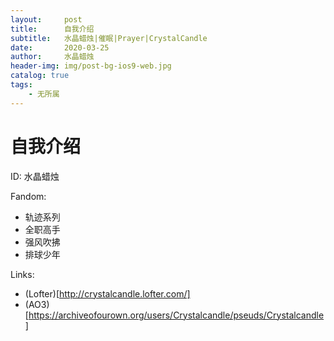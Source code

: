 ```yaml
---
layout:     post
title:      自我介绍
subtitle:   水晶蜡烛|催眠|Prayer|CrystalCandle
date:       2020-03-25
author:     水晶蜡烛
header-img: img/post-bg-ios9-web.jpg
catalog: true
tags:
    - 无所属
---
```


# 自我介绍

ID: 水晶蜡烛

Fandom:

- 轨迹系列
- 全职高手
- 强风吹拂
- 排球少年

Links:

- (Lofter)[http://crystalcandle.lofter.com/]
- (AO3)[https://archiveofourown.org/users/Crystalcandle/pseuds/Crystalcandle]
